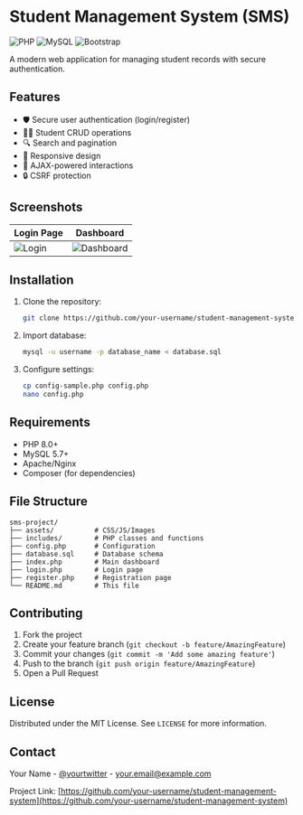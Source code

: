 # Student Management System (SMS)

![PHP](https://img.shields.io/badge/PHP-8.0+-blue)
![MySQL](https://img.shields.io/badge/MySQL-5.7+-orange)
![Bootstrap](https://img.shields.io/badge/Bootstrap-5.0+-purple)

A modern web application for managing student records with secure authentication.

## Features

- 🛡️ Secure user authentication (login/register)
- 👨‍🎓 Student CRUD operations
- 🔍 Search and pagination
- 📱 Responsive design
- 🔄 AJAX-powered interactions
- 🔒 CSRF protection

## Screenshots

| Login Page | Dashboard |
|------------|-----------|
| ![Login](screenshots/login.png) | ![Dashboard](screenshots/dashboard.png) |

## Installation

1. Clone the repository:
   ```bash
   git clone https://github.com/your-username/student-management-system.git
   ```

2. Import database:
   ```bash
   mysql -u username -p database_name < database.sql
   ```

3. Configure settings:
   ```bash
   cp config-sample.php config.php
   nano config.php
   ```

## Requirements

- PHP 8.0+
- MySQL 5.7+
- Apache/Nginx
- Composer (for dependencies)

## File Structure

```
sms-project/
├── assets/          # CSS/JS/Images
├── includes/        # PHP classes and functions
├── config.php       # Configuration
├── database.sql     # Database schema
├── index.php        # Main dashboard
├── login.php        # Login page
├── register.php     # Registration page
└── README.md        # This file
```

## Contributing

1. Fork the project
2. Create your feature branch (`git checkout -b feature/AmazingFeature`)
3. Commit your changes (`git commit -m 'Add some amazing feature'`)
4. Push to the branch (`git push origin feature/AmazingFeature`)
5. Open a Pull Request

## License

Distributed under the MIT License. See `LICENSE` for more information.

## Contact

Your Name - [@yourtwitter](https://twitter.com/yourtwitter) - your.email@example.com

Project Link: [https://github.com/your-username/student-management-system](https://github.com/your-username/student-management-system)

